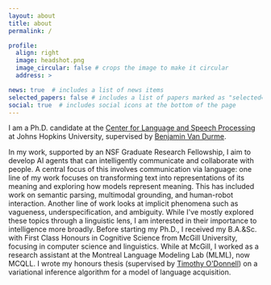 ```yaml
---
layout: about
title: about
permalink: /

profile:
  align: right
  image: headshot.png
  image_circular: false # crops the image to make it circular
  address: >

news: true  # includes a list of news items
selected_papers: false # includes a list of papers marked as "selected={true}"
social: true  # includes social icons at the bottom of the page
---
```


I am a Ph.D. candidate at the [Center for Language and Speech Processing](https://www.clsp.jhu.edu) at Johns Hopkins University, supervised by [Benjamin Van Durme](https://www.cs.jhu.edu/~vandurme/). 

In my work, supported by an NSF Graduate Research Fellowship, I aim to develop AI agents that can intelligently communicate and collaborate with people. 
A central focus of this involves communication via language: one line of my work focuses on transforming text into representations of its meaning and exploring how models represent meaning.
This has included work on semantic parsing, multimodal grounding, and human-robot interaction. 
Another line of work looks at implicit phenomena such as vagueness, underspecification, and ambiguity. 
While I've mostly explored these topics through a linguistic lens, I am interested in their importance to intelligence more broadly.
Before starting my Ph.D., I received my B.A.&Sc. with First Class Honours in Cognitive Science from McGill University, focusing in computer science and linguistics.
While at McGill, I worked as a research assistant at the Montreal Language Modeling Lab (MLML), now MCQLL.
I wrote my honours thesis (supervised by [Timothy O'Donnell](https://todonnell.github.io)) on a variational inference algorithm for a model of language acquisition.